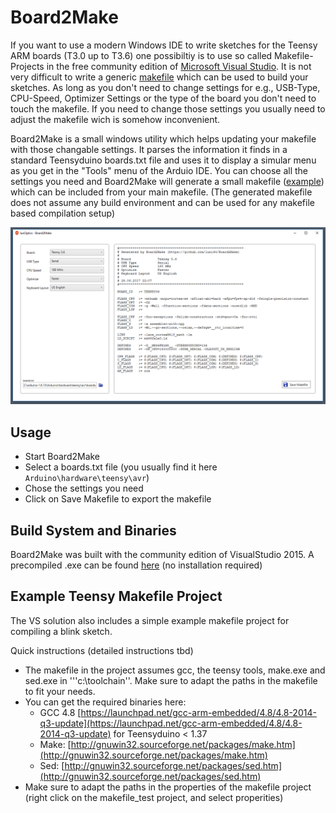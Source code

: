

# Board2Make

If you want to use a modern Windows IDE to write sketches for the Teensy ARM boards (T3.0 up to T3.6) one possibiltiy is to use so called Makefile-Projects in the free community edition of [Microsoft Visual Studio](https://www.visualstudio.com/vs/community). It is not very difficult to write a generic [makefile](https://github.com/luni64/Board2Make/blob/master/src/makefile_test/makefile) which can be used to build your sketches. As long as you don't need to change settings for e.g., USB-Type, CPU-Speed, Optimizer Settings or the type of the board you don't need to touch the makefile. If you need to change those settings you usually need to adjust the makefile wich is somehow inconvenient. 

Board2Make is a small windows utility which helps updating your makefile with those changable settings. It parses the information it finds in a standard Teensyduino boards.txt file and uses it to display a simular menu as you get in the "Tools" menu of the  Arduio IDE. You can choose all the settings you need and Board2Make will generate a small makefile ([example](https://github.com/luni64/Board2Make/blob/master/src/makefile_test/teensy.mk)) which can be included from your main makefile. (The generated makefile does not assume any build environment and can be used for any makefile based compilation setup)

![GUI](/media/gui.png "GUI")

## Usage
- Start Board2Make
- Select a boards.txt file (you usually find it here ``` Arduino\hardware\teensy\avr ```)
- Chose the settings you need
- Click on Save Makefile to export the makefile 


## Build System and Binaries
Board2Make was built with the community edition of VisualStudio 2015. A precompiled .exe can be found [here](https://github.com/luni64/Board2Make/releases) (no installation required)



## Example Teensy Makefile Project
The VS solution also includes a simple example makefile project for compiling a blink sketch. 

Quick instructions (detailed instructions tbd)
- The makefile in the project assumes gcc, the teensy tools, make.exe and sed.exe in '''c:\toolchain''. Make sure to adapt the paths in the  makefile to fit your needs.
- You can get the required binaries here: 
  - GCC 4.8 [https://launchpad.net/gcc-arm-embedded/4.8/4.8-2014-q3-update](https://launchpad.net/gcc-arm-embedded/4.8/4.8-2014-q3-update) for Teensyduino < 1.37
  - Make: [http://gnuwin32.sourceforge.net/packages/make.htm](http://gnuwin32.sourceforge.net/packages/make.htm)
  - Sed:  [http://gnuwin32.sourceforge.net/packages/sed.htm](http://gnuwin32.sourceforge.net/packages/sed.htm)
- Make sure to adapt the paths in the properties of the makefile project (right click on the makefile_test project, and select properities)


